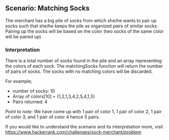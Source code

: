 ## Scenario: Matching Socks

The merchant has a big pile of socks from which she/he wants to pair up socks such that she/he keeps the pile as organized pairs of similar socks. Pairing up the socks will be based on the color (two socks of the same color will be paired up).

### Interpretation

There is a total number of socks found in the pile and an array representing the colors of each sock. The matchingSocks function will return the number of pairs of socks. The socks with no matching colors will be discarded.

For example;

* number of socks: 10
* Array of colors[10] = {1,2,1,3,4,2,5,4,1,3}
* Pairs returned: 4

*Point to note:* We have come up with 1 pair of color 1, 1 pair of color 2, 1 pair of color 3, and 1 pair of color 4 hence 3 pairs.

If you would like to understand the scenario and its interpretation more, visit https://www.hackerrank.com/challenges/sock-merchant/problem

